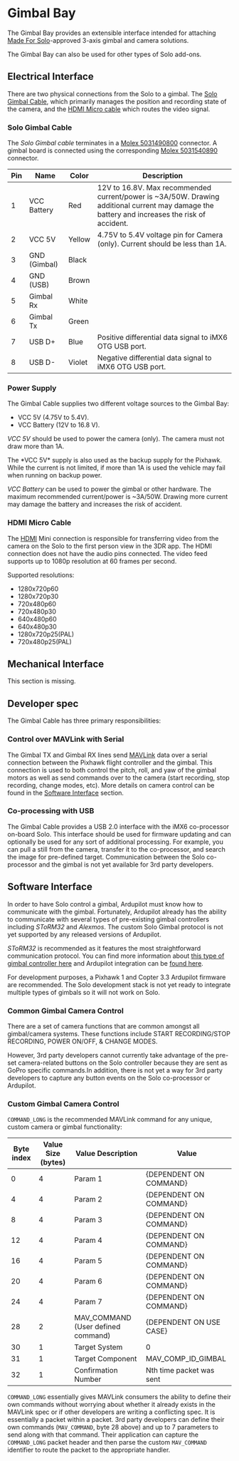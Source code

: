 # Gimbal Bay

The Gimbal Bay provides an extensible interface intended for attaching [Made For Solo](https://3dr.com/mfs/)-approved 3-axis gimbal and camera solutions.

<aside class="tip">
The Gimbal Bay can also be used for other types of Solo add-ons.
</aside>

## Electrical Interface

There are two physical connections from the Solo to a gimbal. The [Solo Gimbal Cable](#solo-gimbal-cable), which primarily manages the position and recording state of the camera, and the [HDMI Micro cable](#hdmi-micro) which routes the video signal. 


### Solo Gimbal Cable

The *Solo Gimbal cable* terminates in a [Molex 5031490800](http://www.digikey.com/product-detail/en/5031490800/5031490800-ND/3071369) connector. A gimbal board is connected using the corresponding [Molex 5031540890](http://www.digikey.com/product-detail/en/5031540890/5031540890-ND/2819082) connector. 

Pin | Name | Color | Description
--- | --- | --- | ---
1 | VCC Battery | Red | 12V to 16.8V. Max recommended current/power is ~3A/50W. Drawing additional current may damage the battery and increases the risk of accident.
2 | VCC 5V | Yellow | 4.75V to 5.4V voltage pin for Camera (only). Current should be less than 1A.
3 | GND (Gimbal) | Black |
4 | GND (USB) | Brown |
5 | Gimbal Rx | White |
6 | Gimbal Tx | Green |
7 | USB D+ | Blue | Positive differential data signal to iMX6 OTG USB port.
8 | USB D- | Violet | Negative differential data signal to iMX6 OTG USB port.



### Power Supply

The Gimbal Cable supplies two different voltage sources to the Gimbal Bay:

* VCC 5V (4.75V to 5.4V).  
* VCC Battery (12V to 16.8 V). 

*VCC 5V* should be used to power the camera (only). The camera must not draw more than 1A. 

<aside class="note">
The *VCC 5V* supply is also used as the backup supply for the Pixhawk. While the current is not limited, if more than 1A is used the vehicle may fail when running on backup power.
</aside>

*VCC Battery* can be used to power the gimbal or other hardware. The maximum recommended current/power is ~3A/50W. Drawing more current may damage the battery and increases the risk of accident.


### HDMI Micro Cable

The [HDMI](https://en.wikipedia.org/wiki/HDMI) Mini connection is responsible for transferring video from the camera on the Solo to the first person view in the 3DR app. The HDMI connection does not have the audio pins connected. The video feed supports up to 1080p resolution at 60 frames per second.

Supported resolutions:

* 1280x720p60
* 1280x720p30
* 720x480p60
* 720x480p30
* 640x480p60
* 640x480p30
* 1280x720p25(PAL)
* 720x480p25(PAL)


## Mechanical Interface

<aside class="todo">
This section is missing.
</aside>

## Developer spec

The Gimbal Cable has three primary responsibilities:

### Control over MAVLink with Serial

The Gimbal TX and Gimbal RX lines send [MAVLink](http://qgroundcontrol.org/mavlink/start) data over a serial connection between the Pixhawk flight controller and the gimbal. This connection is used to both control the pitch, roll, and yaw of the gimbal motors as well as send commands over to the camera (start recording, stop recording, change modes, etc). More details on camera control can be found in the [Software Interface](#software-interface) section.

### Co-processing with USB

The Gimbal Cable provides a USB 2.0 interface with the iMX6 co-processor on-board Solo. This interface should be used for firmware updating and can optionally be used for any sort of additional processing. For example, you can pull a still from the camera, transfer it to the co-processor, and search the image for pre-defined target. Communication between the Solo co-processor and the gimbal is not yet available for 3rd party developers.




## Software Interface

In order to have Solo control a gimbal, Ardupilot must know how to communicate with the gimbal. Fortunately, Ardupilot already has the ability to communicate with several types of pre-existing gimbal controllers including *SToRM32* and *Alexmos*. The custom Solo Gimbal protocol is not yet supported by any released versions of Ardupilot. 

*SToRM32* is recommended as it features the most straightforward communication protocol. You can find more information about [this type of gimbal controller here](http://www.olliw.eu/storm32bgc-wiki/Main_Page) and Ardupilot integration can be [found here](http://copter.ardupilot.com/wiki/common-storm32-gimbal/).

<aside class="caution">
For development purposes, a Pixhawk 1 and Copter 3.3 Ardupilot firmware are recommended. The Solo development stack is not yet ready to integrate multiple types of gimbals so it will not work on Solo. 
</aside>


### Common Gimbal Camera Control
There are a set of camera functions that are common amongst all gimbal/camera systems. These functions include START RECORDING/STOP RECORDING, POWER ON/OFF, & CHANGE MODES.

However, 3rd party developers cannot currently take advantage of the pre-set camera-related buttons on the Solo controller because they are sent as GoPro specific commands.In addition, there is not yet a way for 3rd party developers to capture any button events on the Solo co-processor or Ardupilot.

### Custom Gimbal Camera Control

`COMMAND_LONG` is the recommended MAVLink command for any unique, custom camera or gimbal functionality:

Byte index | Value Size (bytes) | Value Description | Value
--- | --- | --- | ---
0 | 4 | Param 1 | {DEPENDENT ON COMMAND}
4 | 4 | Param 2 | {DEPENDENT ON COMMAND}
8 | 4 | Param 3 | {DEPENDENT ON COMMAND}
12 | 4 | Param 4 | {DEPENDENT ON COMMAND}
16 | 4 | Param 5 | {DEPENDENT ON COMMAND}
20 | 4 | Param 6 | {DEPENDENT ON COMMAND}
24 | 4 | Param 7 | {DEPENDENT ON COMMAND}
28 | 2 | MAV_COMMAND (User defined command) | {DEPENDENT ON USE CASE}
30 | 1 | Target System | 0
31 | 1 | Target Component | MAV_COMP_ID_GIMBAL
32 | 1 | Confirmation Number | Nth time packet was sent

`COMMAND_LONG` essentially gives MAVLink consumers the ability to define their own commands without worrying about whether it already exists in the MAVLink spec or if other developers are writing a conflicting spec. It is essentially a packet within a packet. 3rd party developers can define their own commands (`MAV_COMMAND`, byte 28 above) and up to 7 parameters to send along with that command. Their application can capture the `COMMAND_LONG` packet header and then parse the custom `MAV_COMMAND` identifier to route the packet to the appropriate handler.

